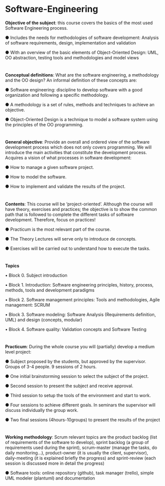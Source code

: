 # Software-Engineering

**Objective of the subject**: this course covers the basics of the most used Software Engineering process.

● Includes the needs for methodologies of software development: Analysis of software requirements, design, implementation and validation

● With an overview of the basic elements of Object-Oriented Design: UML, OO abstraction, testing tools and methodologies and model views
#
**Conceptual definitions**: What are the software engineering, a methodology and the OO design? An informal definition of these concepts are:

● Software engineering: discipline to develop software with a good organization and following a specific methodology.

● A methodology is a set of rules, methods and techniques to achieve an objective.

● Object-Oriented Design is a technique to model a software system using the principles of the OO programming.
#
**General objective**: Provide an overall and ordered view of the software development process which does not only covers programming. We will introduce the main activities that constitute the development process. Acquires a vision of what processes in software development:

● How to manage a given software project.

● How to model the software.

● How to implement and validate the results of the project.
#
**Contents**: This course will be ‘project-oriented’. Although the course will have theory, exercises and practices; the objective is to show the common path that is followed to complete the different tasks of software development. Therefore, focus on practices!

● Practicum is the most relevant part of the course.

● The Theory Lectures will serve only to introduce de concepts.

● Exercises will be carried out to understand how to execute the tasks.
#
**Topics**

• Block 0. Subject introduction

• Block 1. Introduction: Software engineering principles, history, process, methods, tools and development paradigms

• Block 2. Software management principles: Tools and methodologies, Agile management: SCRUM

• Block 3. Software modeling: Software Analysis (Requirements definition, UML) and design (concepts, modular)

• Block 4. Software quality: Validation concepts and Software Testing
#
**Practicum**: During the whole course you will (partially) develop a medium level project:

● Subject proposed by the students, but approved by the supervisor. Groups of 3-4 people. 9 sessions of 2 hours.

● One initial brainstorming session to select the subject of the project.

● Second session to present the subject and receive approval.

● Third session to setup the tools of the environment and start to work.

● Four sessions to achieve different goals. In seminars the supervisor will discuss individually the group work.

● Two final sessions (4hours-10groups) to present the results of the project
#
**Working methodology**: Scrum relevant topics are the product backlog (list of requirements of the software to develop), sprint backlog (a group of requirements used during the sprint), scrum-master (manage the tasks, do daily monitoring…), product-owner (it is usually the client, supervisor), daily-meeting (it is explained briefly the progress) and sprint-review (each session is discussed more in detail the progress)

● Software tools: online repository (github), task manager (trello), simple UML modeler (plantuml) and documentation
